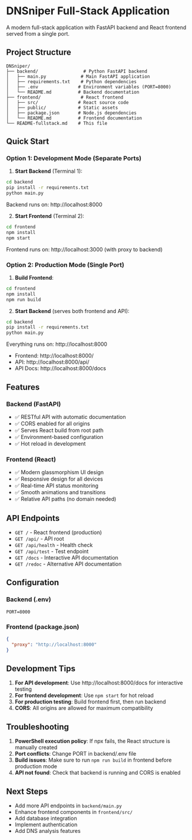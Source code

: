 # DNSniper Full-Stack Application

A modern full-stack application with FastAPI backend and React frontend served from a single port.

## Project Structure

```
DNSniper/
├── backend/                 # Python FastAPI backend
│   ├── main.py             # Main FastAPI application
│   ├── requirements.txt    # Python dependencies  
│   ├── .env               # Environment variables (PORT=8000)
│   └── README.md          # Backend documentation
├── frontend/               # React frontend
│   ├── src/               # React source code
│   ├── public/            # Static assets
│   ├── package.json       # Node.js dependencies
│   └── README.md          # Frontend documentation
└── README-fullstack.md    # This file
```

## Quick Start

### Option 1: Development Mode (Separate Ports)

1. **Start Backend** (Terminal 1):
```bash
cd backend
pip install -r requirements.txt
python main.py
```
Backend runs on: http://localhost:8000

2. **Start Frontend** (Terminal 2):
```bash
cd frontend
npm install
npm start
```
Frontend runs on: http://localhost:3000 (with proxy to backend)

### Option 2: Production Mode (Single Port)

1. **Build Frontend**:
```bash
cd frontend
npm install
npm run build
```

2. **Start Backend** (serves both frontend and API):
```bash
cd backend
pip install -r requirements.txt
python main.py
```

Everything runs on: http://localhost:8000
- Frontend: http://localhost:8000/
- API: http://localhost:8000/api/
- API Docs: http://localhost:8000/docs

## Features

### Backend (FastAPI)
- ✅ RESTful API with automatic documentation
- ✅ CORS enabled for all origins
- ✅ Serves React build from root path
- ✅ Environment-based configuration
- ✅ Hot reload in development

### Frontend (React)
- ✅ Modern glassmorphism UI design
- ✅ Responsive design for all devices
- ✅ Real-time API status monitoring
- ✅ Smooth animations and transitions
- ✅ Relative API paths (no domain needed)

## API Endpoints

- `GET /` - React frontend (production)
- `GET /api/` - API root
- `GET /api/health` - Health check
- `GET /api/test` - Test endpoint
- `GET /docs` - Interactive API documentation
- `GET /redoc` - Alternative API documentation

## Configuration

### Backend (.env)
```
PORT=8000
```

### Frontend (package.json)
```json
{
  "proxy": "http://localhost:8000"
}
```

## Development Tips

1. **For API development**: Use http://localhost:8000/docs for interactive testing
2. **For frontend development**: Use `npm start` for hot reload
3. **For production testing**: Build frontend first, then run backend
4. **CORS**: All origins are allowed for maximum compatibility

## Troubleshooting

1. **PowerShell execution policy**: If npx fails, the React structure is manually created
2. **Port conflicts**: Change PORT in backend/.env file
3. **Build issues**: Make sure to run `npm run build` in frontend before production mode
4. **API not found**: Check that backend is running and CORS is enabled

## Next Steps

- Add more API endpoints in `backend/main.py`
- Enhance frontend components in `frontend/src/`
- Add database integration
- Implement authentication
- Add DNS analysis features 